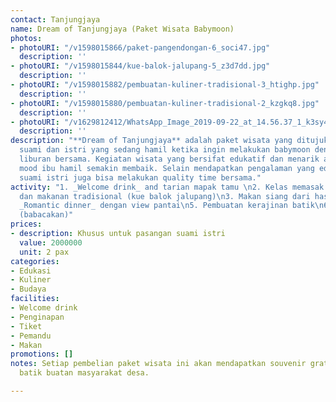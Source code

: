 ```yaml
---
contact: Tanjungjaya
name: Dream of Tanjungjaya (Paket Wisata Babymoon)
photos:
- photoURI: "/v1598015866/paket-pangendongan-6_soci47.jpg"
  description: ''
- photoURI: "/v1598015844/kue-balok-jalupang-5_z3d7dd.jpg"
  description: ''
- photoURI: "/v1598015882/pembuatan-kuliner-tradisional-3_htighp.jpg"
  description: ''
- photoURI: "/v1598015880/pembuatan-kuliner-tradisional-2_kzgkq8.jpg"
  description: ''
- photoURI: "/v1629812412/WhatsApp_Image_2019-09-22_at_14.56.37_1_k3sy4g.jpg"
  description: ''
description: "**Dream of Tanjungjaya** adalah paket wisata yang ditujukan untuk pasangan
  suami dan istri yang sedang hamil ketika ingin melakukan babymoon dengan melakukan
  liburan bersama. Kegiatan wisata yang bersifat edukatif dan menarik akan membuat
  mood ibu hamil semakin membaik. Selain mendapatkan pengalaman yang edukatif, pasangan
  suami istri juga bisa melakukan quality time bersama."
activity: "1. _Welcome drink_ and tarian mapak tamu \n2. Kelas memasak olahan ikan
  dan makanan tradisional (kue balok jalupang)\n3. Makan siang dari hasil memasak\n4.
  _Romantic dinner_ dengan view pantai\n5. Pembuatan kerajinan batik\n6. Makan siang
  (babacakan)"
prices:
- description: Khusus untuk pasangan suami istri
  value: 2000000
  unit: 2 pax
categories:
- Edukasi
- Kuliner
- Budaya
facilities:
- Welcome drink
- Penginapan
- Tiket
- Pemandu
- Makan
promotions: []
notes: Setiap pembelian paket wisata ini akan mendapatkan souvenir gratis berupa kain
  batik buatan masyarakat desa.

---
```

